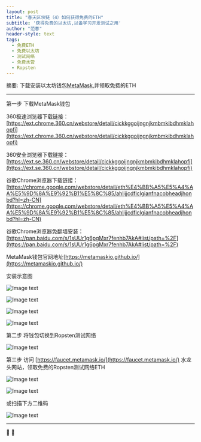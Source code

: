 ```yaml
---
layout: post
title: "春天区块链（4）如何获得免费的ETH"
subtitle: '获得免费的以太坊,以备学习开发测试之用'
author: "范春"
header-style: text
tags:
  - 免费ETH
  - 免费以太坊
  - 测试网络
  - 免费水管
  - Ropsten
---
```


摘要: 下载安装以太坊钱包[MetaMask](https://ext.chrome.360.cn/webstore/detail/cickkggoijngnjkmbmkibdhmklahopfi),并领取免费的ETH

---

第一步 下载MetaMask钱包

360极速浏览器下载链接：[https://ext.chrome.360.cn/webstore/detail/cickkggoijngnjkmbmkibdhmklahopfi](https://ext.chrome.360.cn/webstore/detail/cickkggoijngnjkmbmkibdhmklahopfi)

360安全浏览器下载链接：[https://ext.se.360.cn/webstore/detail/cickkggoijngnjkmbmkibdhmklahopfi](https://ext.se.360.cn/webstore/detail/cickkggoijngnjkmbmkibdhmklahopfi)

谷歌Chrome浏览器下载链接：[https://chrome.google.com/webstore/detail/eth%E4%BB%A5%E5%A4%AA%E5%9D%8A%E9%92%B1%E5%8C%85/ahlijjcdflclgianfnacobheadjhonbd?hl=zh-CN](https://chrome.google.com/webstore/detail/eth%E4%BB%A5%E5%A4%AA%E5%9D%8A%E9%92%B1%E5%8C%85/ahlijjcdflclgianfnacobheadjhonbd?hl=zh-CN)

谷歌Chrome浏览器免翻墙安装：[https://pan.baidu.com/s/1sUUr1g6pgMxr7fenhb7AkA#list/path=%2F](https://pan.baidu.com/s/1sUUr1g6pgMxr7fenhb7AkA#list/path=%2F)

MetaMask钱包官网地址[https://metamaskio.github.io/](https://metamaskio.github.io/)

安装示意图

![Image text](https://www.btc36.com/yidaibi/1.jpg)

![Image text](https://www.btc36.com/yidaibi/2.jpg)

![Image text](https://www.btc36.com/yidaibi/3.jpg)

![Image text](https://www.btc36.com/yidaibi/4.jpg)

第二步 将钱包切换到Ropsten测试网络

![Image text](https://www.btc36.com/ropsten/1.jpg)

第三步 访问 [https://faucet.metamask.io/](https://faucet.metamask.io/) 水龙头网站，领取免费的Ropsten测试网络ETH

![Image text](https://www.btc36.com/ropsten/2.jpg)

![Image text](https://www.btc36.com/ropsten/3.jpg)

或扫描下方二维码

![Image text](https://www.btc36.com/wechat.jpeg)

---


